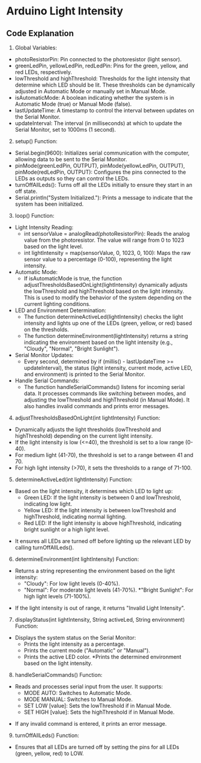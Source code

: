 # Arduino Light Intensity

## Code Explanation 

1. Global Variables:
* photoResistorPin: Pin connected to the photoresistor (light sensor).
* greenLedPin, yellowLedPin, redLedPin: Pins for the green, yellow, and red LEDs, respectively.
* lowThreshold and highThreshold: Thresholds for the light intensity that determine which LED should be lit. These thresholds can be dynamically adjusted in Automatic Mode or manually set in Manual Mode.
* isAutomaticMode: A boolean indicating whether the system is in Automatic Mode (true) or Manual Mode (false).
* lastUpdateTime: A timestamp to control the interval between updates on the Serial Monitor.
* updateInterval: The interval (in milliseconds) at which to update the Serial Monitor, set to 1000ms (1 second).

2. setup() Function:
* Serial.begin(9600): Initializes serial communication with the computer, allowing data to be sent to the Serial Monitor.
* pinMode(greenLedPin, OUTPUT), pinMode(yellowLedPin, OUTPUT), pinMode(redLedPin, OUTPUT): Configures the pins connected to the LEDs as outputs so they can control the LEDs.
* turnOffAllLeds(): Turns off all the LEDs initially to ensure they start in an off state.
* Serial.println("System Initialized."): Prints a message to indicate that the system has been initialized.

3. loop() Function:
+ Light Intensity Reading:
    * int sensorValue = analogRead(photoResistorPin): Reads the analog value from the photoresistor. The value will range from 0 to 1023 based on the light level.
    * int lightIntensity = map(sensorValue, 0, 1023, 0, 100): Maps the raw sensor value to a percentage (0-100), representing the light intensity.
+ Automatic Mode:
    * If isAutomaticMode is true, the function adjustThresholdsBasedOnLight(lightIntensity) dynamically adjusts the lowThreshold and highThreshold based on the light intensity. This is used to modify the behavior of the system depending on the current lighting conditions.
+ LED and Environment Determination:
    * The function determineActiveLed(lightIntensity) checks the light intensity and lights up one of the LEDs (green, yellow, or red) based on the thresholds.
    * The function determineEnvironment(lightIntensity) returns a string indicating the environment based on the light intensity (e.g., "Cloudy", "Normal", "Bright Sunlight").
+ Serial Monitor Updates:
    * Every second, determined by if (millis() - lastUpdateTime >= updateInterval), the status (light intensity, current mode, active LED, and environment) is printed to the Serial Monitor.
+ Handle Serial Commands:
    * The function handleSerialCommands() listens for incoming serial data. It processes commands like switching between modes, and adjusting the lowThreshold and highThreshold (in Manual Mode). It also handles invalid commands and prints error messages.

4. adjustThresholdsBasedOnLight(int lightIntensity) Function:
* Dynamically adjusts the light thresholds (lowThreshold and highThreshold) depending on the current light intensity.
* If the light intensity is low (<=40), the threshold is set to a low range (0-40).
* For medium light (41-70), the threshold is set to a range between 41 and 70.
* For high light intensity (>70), it sets the thresholds to a range of 71-100.

5. determineActiveLed(int lightIntensity) Function:
+ Based on the light intensity, it determines which LED to light up:
    * Green LED: If the light intensity is between 0 and lowThreshold, indicating low light.
    * Yellow LED: If the light intensity is between lowThreshold and highThreshold, indicating normal lighting.
    * Red LED: If the light intensity is above highThreshold, indicating bright sunlight or a high light level.
* It ensures all LEDs are turned off before lighting up the relevant LED by calling turnOffAllLeds().


6. determineEnvironment(int lightIntensity) Function:
+ Returns a string representing the environment based on the light intensity:
    * "Cloudy": For low light levels (0-40%).
    * "Normal": For moderate light levels (41-70%).
    *"Bright Sunlight": For high light levels (71-100%).
* If the light intensity is out of range, it returns "Invalid Light Intensity".

7. displayStatus(int lightIntensity, String activeLed, String environment) Function:
+ Displays the system status on the Serial Monitor:
    * Prints the light intensity as a percentage.
    * Prints the current mode ("Automatic" or "Manual").
    * Prints the active LED color.
    *Prints the determined environment based on the light intensity.

8. handleSerialCommands() Function:
+ Reads and processes serial input from the user. It supports:
    * MODE AUTO: Switches to Automatic Mode.
    * MODE MANUAL: Switches to Manual Mode.
    * SET LOW [value]: Sets the lowThreshold if in Manual Mode.
    * SET HIGH [value]: Sets the highThreshold if in Manual Mode.
* If any invalid command is entered, it prints an error message.

9. turnOffAllLeds() Function:
* Ensures that all LEDs are turned off by setting the pins for all LEDs (green, yellow, red) to LOW.


